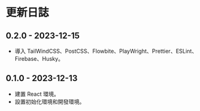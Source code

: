 # 更新日誌

## 0.2.0 - 2023-12-15
- 導入 TailWindCSS、PostCSS、Flowbite、PlayWright、Prettier、ESLint、Firebase、Husky。

## 0.1.0 - 2023-12-13
- 建置 React 環境。
- 設置初始化環境和開發環境。